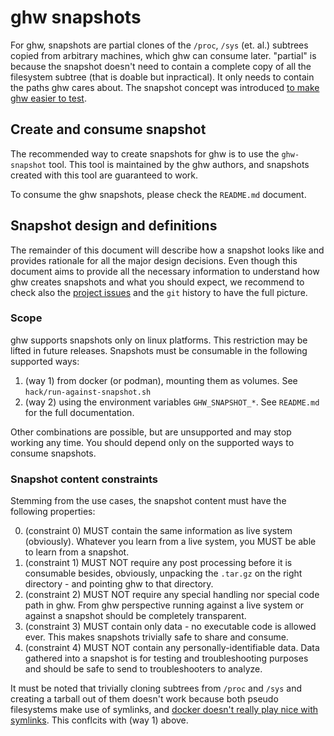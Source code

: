 # ghw snapshots

For ghw, snapshots are partial clones of the `/proc`, `/sys` (et. al.) subtrees copied from arbitrary
machines, which ghw can consume later. "partial" is because the snapshot doesn't need to contain a
complete copy of all the filesystem subtree (that is doable but inpractical). It only needs to contain
the paths ghw cares about. The snapshot concept was introduced [to make ghw easier to test](https://github.com/Zzorz/ghw/issues/66).

## Create and consume snapshot

The recommended way to create snapshots for ghw is to use the `ghw-snapshot` tool.
This tool is maintained by the ghw authors, and snapshots created with this tool are guaranteed to work.

To consume the ghw snapshots, please check the `README.md` document.

## Snapshot design and definitions

The remainder of this document will describe how a snapshot looks like and provides rationale for all the major design decisions.
Even though this document aims to provide all the necessary information to understand how ghw creates snapshots and what you should
expect, we recommend to check also the [project issues](https://github.com/Zzorz/ghw/issues) and the `git` history to have the full picture.

### Scope

ghw supports snapshots only on linux platforms. This restriction may be lifted in future releases.
Snapshots must be consumable in the following supported ways:

1. (way 1) from docker (or podman), mounting them as volumes. See `hack/run-against-snapshot.sh`
2. (way 2) using the environment variables `GHW_SNAPSHOT_*`. See `README.md` for the full documentation.

Other combinations are possible, but are unsupported and may stop working any time.
You should depend only on the supported ways to consume snapshots.

### Snapshot content constraints

Stemming from the use cases, the snapshot content must have the following properties:

0. (constraint 0) MUST contain the same information as live system (obviously). Whatever you learn from a live system, you MUST be able to learn from a snapshot.
1. (constraint 1) MUST NOT require any post processing before it is consumable besides, obviously, unpacking the `.tar.gz` on the right directory - and pointing ghw to that directory.
2. (constraint 2) MUST NOT require any special handling nor special code path in ghw. From ghw perspective running against a live system or against a snapshot should be completely transparent.
3. (constraint 3) MUST contain only data - no executable code is allowed ever. This makes snapshots trivially safe to share and consume.
4. (constraint 4) MUST NOT contain any personally-identifiable data. Data gathered into a snapshot is for testing and troubleshooting purposes and should be safe to send to troubleshooters to analyze.

It must be noted that trivially cloning subtrees from `/proc` and `/sys` and creating a tarball out of them doesn't work
because both pseudo filesystems make use of symlinks, and [docker doesn't really play nice with symlinks](https://github.com/Zzorz/ghw/commit/f8ffd4d24e62eb9017511f072ccf51f13d4a3399).
This conflcits with (way 1) above.

